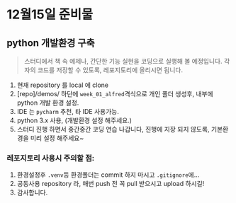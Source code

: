 # 12월15일 준비물
## python 개발환경 구축
> 스터디에서 책 속 예제나, 간단한 기능 실현을 코딩으로 실행해 볼 예정입니다. 각자의 코드를 저장할 수 있토록, 레포지토리에 올리시면 됩니다.

1. 현재 repository 를 local 에 clone
2. [repo]/demos/ 하단에 `week_01_alfred`격식으로 개인 폴더 생성후, 내부에 python 개발 환경 설정.
3. IDE 는 `pycharm` 추천, 타 IDE 사용가능.
4. python 3.x 사용, (개발환경 설정 해주세요.)
5. 스터디 진행 하면서 중간중간 코딩 연습 나갑니다, 진행에 지장 되지 않도록, 기본환경을 미리 설정 해주세요~

### 레포지토리 사용시 주의할 점:
1. 환경설정후 `.venv`등 환경폴더는 commit 하지 마시고 `.gitignore`에...
2. 공동사용 repository 라, 매번 push 전 꼭 pull 받으시고 upload 하시길!
3. 감사합니다.